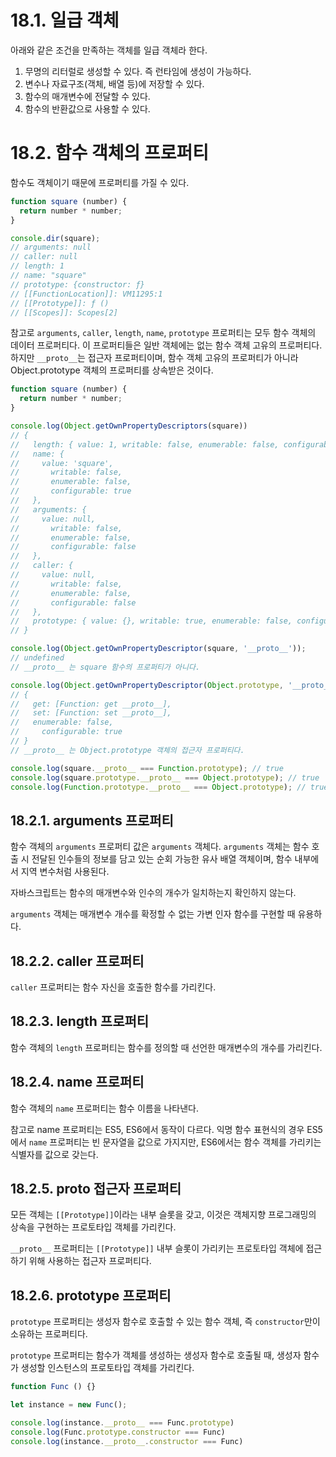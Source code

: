 # 18.1. 일급 객체

아래와 같은 조건을 만족하는 객체를 일급 객체라 한다.

1. 무명의 리터럴로 생성할 수 있다. 즉 런타임에 생성이 가능하다.
2. 변수나 자료구조(객체, 배열 등)에 저장할 수 있다.
3. 함수의 매개변수에 전달할 수 있다.
4. 함수의 반환값으로 사용할 수 있다.

# 18.2. 함수 객체의 프로퍼티

함수도 객체이기 때문에 프로퍼티를 가질 수 있다.

```jsx
function square (number) {
  return number * number;
}

console.dir(square);
// arguments: null
// caller: null
// length: 1
// name: "square"
// prototype: {constructor: ƒ}
// [[FunctionLocation]]: VM11295:1
// [[Prototype]]: ƒ ()
// [[Scopes]]: Scopes[2]
```

참고로 `arguments`, `caller`, `length`, `name`, `prototype` 프로퍼티는 모두 함수 객체의 데이터 프로퍼티다. 이 프로퍼티들은 일반 객체에는 없는 함수 객체 고유의 프로퍼티다. 하지만 `__proto__`는 접근자 프로퍼티이며, 함수 객체 고유의 프로퍼티가 아니라 Object.prototype 객체의 프로퍼티를 상속받은 것이다.

```jsx
function square (number) {
  return number * number;
}

console.log(Object.getOwnPropertyDescriptors(square))
// {
//   length: { value: 1, writable: false, enumerable: false, configurable: true },
//   name: {
//     value: 'square',
//       writable: false,
//       enumerable: false,
//       configurable: true
//   },
//   arguments: {
//     value: null,
//       writable: false,
//       enumerable: false,
//       configurable: false
//   },
//   caller: {
//     value: null,
//       writable: false,
//       enumerable: false,
//       configurable: false
//   },
//   prototype: { value: {}, writable: true, enumerable: false, configurable: false }
// }

console.log(Object.getOwnPropertyDescriptor(square, '__proto__'));
// undefined
// __proto__ 는 square 함수의 프로퍼티가 아니다.

console.log(Object.getOwnPropertyDescriptor(Object.prototype, '__proto__'));
// {
//   get: [Function: get __proto__],
//   set: [Function: set __proto__],
//   enumerable: false,
//     configurable: true
// }
// __proto__ 는 Object.prototype 객체의 접근자 프로퍼티다.

console.log(square.__proto__ === Function.prototype); // true
console.log(square.prototype.__proto__ === Object.prototype); // true
console.log(Function.prototype.__proto__ === Object.prototype); // true
```

## 18.2.1. arguments 프로퍼티

함수 객체의 `arguments` 프로퍼티 값은 `arguments` 객체다. `arguments` 객체는 함수 호출 시 전달된 인수들의 정보를 담고 있는 순회 가능한 유사 배열 객체이며, 함수 내부에서 지역 변수처럼 사용된다.

자바스크립트는 함수의 매개변수와 인수의 개수가 일치하는지 확인하지 않는다.

`arguments` 객체는 매개변수 개수를 확정할 수 없는 가변 인자 함수를 구현할 때 유용하다.

## 18.2.2. caller 프로퍼티

`caller` 프로퍼티는 함수 자신을 호출한 함수를 가리킨다.

## 18.2.3. length 프로퍼티

함수 객체의 `length` 프로퍼티는 함수를 정의할 때 선언한 매개변수의 개수를 가리킨다.

## 18.2.4. name 프로퍼티

함수 객체의 `name` 프로퍼티는 함수 이름을 나타낸다.

참고로 name 프로퍼티는 ES5, ES6에서 동작이 다르다. 익명 함수 표현식의 경우 ES5에서 `name` 프로퍼티는 빈 문자열을 값으로 가지지만, ES6에서는 함수 객체를 가리키는 식별자를 값으로 갖는다.

## 18.2.5. __proto__ 접근자 프로퍼티

모든 객체는 `[[Prototype]]`이라는 내부 슬롯을 갖고, 이것은 객체지향 프로그래밍의 상속을 구현하는 프로토타입 객체를 가리킨다.

`__proto__` 프로퍼티는 `[[Prototype]]` 내부 슬롯이 가리키는 프로토타입 객체에 접근하기 위해 사용하는 접근자 프로퍼티다.

## 18.2.6. prototype 프로퍼티

`prototype` 프로퍼티는 생성자 함수로 호출할 수 있는 함수 객체, 즉 `constructor`만이 소유하는 프로퍼티다.

`prototype` 프로퍼티는 함수가 객체를 생성하는 생성자 함수로 호출될 때, 생성자 함수가 생성할 인스턴스의 프로토타입 객체를 가리킨다.

```jsx
function Func () {}

let instance = new Func();

console.log(instance.__proto__ === Func.prototype)
console.log(Func.prototype.constructor === Func)
console.log(instance.__proto__.constructor === Func)
```